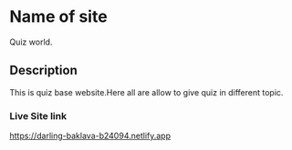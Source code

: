 # Name of site 
Quiz world.
## Description
This is quiz base website.Here all are allow to give quiz in different topic.
### Live Site link
https://darling-baklava-b24094.netlify.app